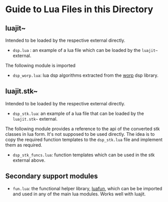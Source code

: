 # Guide to Lua Files in this Directory

## luajit~

Intended to be loaded by the respective external directly.

- `dsp.lua` : an example of a lua file which can be loaded by the `luajit~`
  external.

The following module is imported

- `dsp_worp.lua`: lua dsp algorithms extracted from the [worp](https://github.com/zevv/worp) dsp library.


## luajit.stk~

Intended to be loaded by the respective external directly.

- `dsp_stk.lua`: an example of a lua file that can be loaded by the `luajit.stk~` external.

The following module provides a reference to the api of the converted stk classes in lua form. It's not supposed to be used directly. The idea is to copy the required function templates to the `dsp_stk.lua` file and implement them as required.

- `dsp_stk_funcs.lua`: function templates which can be used in the stk
  external above.


## Secondary support modules

- `fun.lua`: the functional helper library, [luafun](https://github.com/luafun/luafun),  which can be be imported and used in any of the main lua modules. Works well with luajit.


